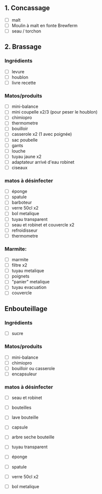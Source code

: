 
## 1. Concassage
- [ ] malt
- [ ] Moulin à malt en fonte Brewferm
- [ ] seau / torchon

## 2. Brassage
### Ingrédients
- [ ] levure
- [ ] houblon
- [ ] livre recette

### Matos/produits
- [ ] mini-balance
- [ ] mini coupelle x2/3 (pour peser le houblon)
- [ ] chimiopro
- [ ] thermometre
- [ ] bouilloir
- [ ] casserole x2 (1 avec poignée)
- [ ] sac poubelle
- [ ] gants
- [ ] louche
- [ ] tuyau jaune x2
- [ ] adaptateur arrivé d'eau robinet
- [ ] ciseaux

### matos à désinfecter
- [ ] éponge
- [ ] spatule
- [ ] barboteur
- [ ] verre 50cl x2
- [ ] bol metalique
- [ ] tuyau transparent
- [ ] seau et robinet et couvercle x2
- [ ] refroidisseur
- [ ] thermometre

### Marmite:
- [ ] marmite
- [ ] filtre x2
- [ ] tuyau metalique
- [ ] poignets
- [ ] "panier" metalique
- [ ] tuyau evacuation
- [ ] couvercle

## Enbouteillage

### Ingrédients
- [ ] sucre

### Matos/produits
- [ ] mini-balance
- [ ] chimiopro
- [ ] bouilloir ou casserole
- [ ] encapsuleur

### matos à désinfecter
- [ ] seau et robinet
- [ ] bouteilles
- [ ] lave bouteille
- [ ] capsule
- [ ] arbre seche bouteille
- [ ] tuyau transparent
- [ ] éponge
- [ ] spatule
- [ ] verre 50cl x2
- [ ] bol metalique



